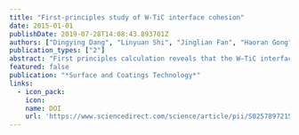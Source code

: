 ```yaml
---
title: "First-principles study of W-TiC interface cohesion"
date: 2015-01-01
publishDate: 2019-07-28T14:08:43.893701Z
authors: ["Dingying Dang", "Linyuan Shi", "Jinglian Fan", "Haoran Gong"]
publication_types: ["2"]
abstract: "First principles calculation reveals that the W–TiC interfaces with one overlayer possess high interface strength and are thermodynamically stable with negative interface energies, which could serve as the driving force for interdiffusion of W and TiC. It is also found that interface orientation should have an important effect on interface cohesion, i.e., the W(110)–TiC(100) interfaces are not only energetically more favorable with lower interface energies, but also possess higher interface strength than the corresponding W(100)–TiC(100) interfaces, suggesting that the W(110)–TiC(100) interfaces should be more preferred in actual applications. Moreover, the electronic structures would give a deep understanding of cohesion properties of various W–TiC interfaces, and the derived results agree well with experimental observations in the literature."
featured: false
publication: "*Surface and Coatings Technology*"
links:
  - icon_pack: 
    icon: 
    name: DOI
    url: 'https://www.sciencedirect.com/science/article/pii/S0257897215300487'
---
```

